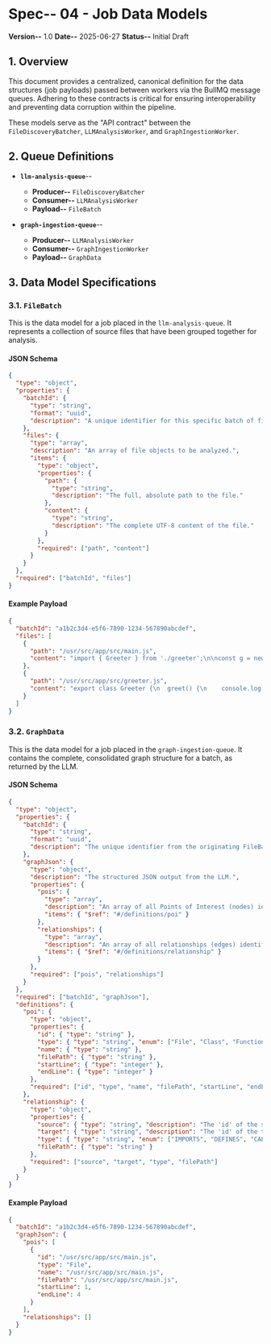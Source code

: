 # Spec-- 04 - Job Data Models

**Version--** 1.0
**Date--** 2025-06-27
**Status--** Initial Draft

## 1. Overview

This document provides a centralized, canonical definition for the data structures (job payloads) passed between workers via the BullMQ message queues. Adhering to these contracts is critical for ensuring interoperability and preventing data corruption within the pipeline.

These models serve as the "API contract" between the `FileDiscoveryBatcher`, `LLMAnalysisWorker`, and `GraphIngestionWorker`.

## 2. Queue Definitions

*   **`llm-analysis-queue`**--
    *   **Producer--** `FileDiscoveryBatcher`
    *   **Consumer--** `LLMAnalysisWorker`
    *   **Payload--** `FileBatch`

*   **`graph-ingestion-queue`**--
    *   **Producer--** `LLMAnalysisWorker`
    *   **Consumer--** `GraphIngestionWorker`
    *   **Payload--** `GraphData`

## 3. Data Model Specifications

### 3.1. `FileBatch`

This is the data model for a job placed in the `llm-analysis-queue`. It represents a collection of source files that have been grouped together for analysis.

#### **JSON Schema**

```json
{
  "type": "object",
  "properties": {
    "batchId": {
      "type": "string",
      "format": "uuid",
      "description": "A unique identifier for this specific batch of files."
    },
    "files": {
      "type": "array",
      "description": "An array of file objects to be analyzed.",
      "items": {
        "type": "object",
        "properties": {
          "path": {
            "type": "string",
            "description": "The full, absolute path to the file."
          },
          "content": {
            "type": "string",
            "description": "The complete UTF-8 content of the file."
          }
        },
        "required": ["path", "content"]
      }
    }
  },
  "required": ["batchId", "files"]
}
```

#### **Example Payload**

```json
{
  "batchId": "a1b2c3d4-e5f6-7890-1234-567890abcdef",
  "files": [
    {
      "path": "/usr/src/app/src/main.js",
      "content": "import { Greeter } from './greeter';\n\nconst g = new Greeter();\ng.greet();"
    },
    {
      "path": "/usr/src/app/src/greeter.js",
      "content": "export class Greeter {\n  greet() {\n    console.log('Hello, world!');\n  }\n}"
    }
  ]
}
```

### 3.2. `GraphData`

This is the data model for a job placed in the `graph-ingestion-queue`. It contains the complete, consolidated graph structure for a batch, as returned by the LLM.

#### **JSON Schema**

```json
{
  "type": "object",
  "properties": {
    "batchId": {
      "type": "string",
      "format": "uuid",
      "description": "The unique identifier from the originating FileBatch job, used for traceability."
    },
    "graphJson": {
      "type": "object",
      "description": "The structured JSON output from the LLM.",
      "properties": {
        "pois": {
          "type": "array",
          "description": "An array of all Points of Interest (nodes) identified in the batch.",
          "items": { "$ref": "#/definitions/poi" }
        },
        "relationships": {
          "type": "array",
          "description": "An array of all relationships (edges) identified in the batch.",
          "items": { "$ref": "#/definitions/relationship" }
        }
      },
      "required": ["pois", "relationships"]
    }
  },
  "required": ["batchId", "graphJson"],
  "definitions": {
    "poi": {
      "type": "object",
      "properties": {
        "id": { "type": "string" },
        "type": { "type": "string", "enum": ["File", "Class", "Function", "Method", "Variable"] },
        "name": { "type": "string" },
        "filePath": { "type": "string" },
        "startLine": { "type": "integer" },
        "endLine": { "type": "integer" }
      },
      "required": ["id", "type", "name", "filePath", "startLine", "endLine"]
    },
    "relationship": {
      "type": "object",
      "properties": {
        "source": { "type": "string", "description": "The 'id' of the source POI." },
        "target": { "type": "string", "description": "The 'id' of the target POI." },
        "type": { "type": "string", "enum": ["IMPORTS", "DEFINES", "CALLS", "INSTANTIATES"] },
        "filePath": { "type": "string" }
      },
      "required": ["source", "target", "type", "filePath"]
    }
  }
}
```

#### **Example Payload**

```json
{
  "batchId": "a1b2c3d4-e5f6-7890-1234-567890abcdef",
  "graphJson": {
    "pois": [
      {
        "id": "/usr/src/app/src/main.js",
        "type": "File",
        "name": "/usr/src/app/src/main.js",
        "filePath": "/usr/src/app/src/main.js",
        "startLine": 1,
        "endLine": 4
      }
    ],
    "relationships": []
  }
}